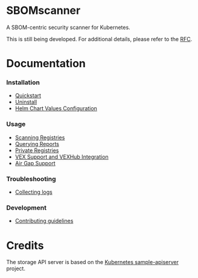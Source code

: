 # SBOMscanner

A SBOM-centric security scanner for Kubernetes.

This is still being developed. For additional details, please refer to the [RFC](docs/rfc).

# Documentation

### Installation

- [Quickstart](docs/installation/quickstart.md)
- [Uninstall](docs/installation/uninstall.md)
- [Helm Chart Values Configuration](docs/installation/helm-values.md)

### Usage

- [Scanning Registries](docs/user-guide/scanning-registries.md)
- [Querying Reports](docs/user-guide/querying-reports.md)
- [Private Registries](docs/user-guide/private-registries.md)
- [VEX Support and VEXHub Integration](docs/user-guide/vex.md)
- [Air Gap Support](docs/user-guide/airgap-support.md)

### Troubleshooting

- [Collecting logs](docs/troubleshooting/collecting-logs.md)

### Development

- [Contributing guidelines](CONTRIBUTING.md)

# Credits

The storage API server is based on the [Kubernetes sample-apiserver](https://github.com/kubernetes/sample-apiserver) project.
